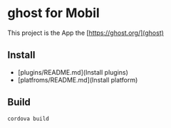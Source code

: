 # ghost for Mobil

This project is the App the [https://ghost.org/](ghost) 


## Install

* [plugins/README.md](Install plugins)
* [platfroms/README.md](Install platform)

## Build

	cordova build
